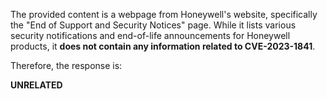 The provided content is a webpage from Honeywell's website, specifically the "End of Support and Security Notices" page. While it lists various security notifications and end-of-life announcements for Honeywell products, it **does not contain any information related to CVE-2023-1841**.

Therefore, the response is:

**UNRELATED**